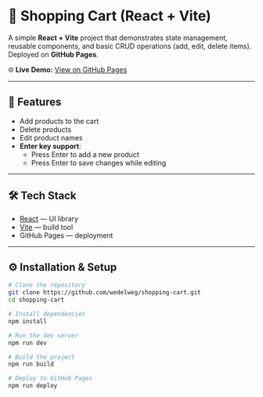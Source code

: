 # 🛒 Shopping Cart (React + Vite)

A simple **React + Vite** project that demonstrates state management, reusable components, and basic CRUD operations (add, edit, delete items).  
Deployed on **GitHub Pages**.

🌐 **Live Demo:** [View on GitHub Pages](https://wedelweg.github.io/shopping-cart/)

---

## 🚀 Features
- Add products to the cart
- Delete products
- Edit product names
- **Enter key support**:
    - Press Enter to add a new product
    - Press Enter to save changes while editing

---

## 🛠️ Tech Stack
- [React](https://reactjs.org/) — UI library
- [Vite](https://vitejs.dev/) — build tool
- GitHub Pages — deployment

---

## ⚙️ Installation & Setup

```bash
# Clone the repository
git clone https://github.com/wedelweg/shopping-cart.git
cd shopping-cart

# Install dependencies
npm install

# Run the dev server
npm run dev

# Build the project
npm run build

# Deploy to GitHub Pages
npm run deploy
